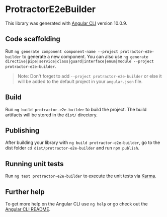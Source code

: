 # ProtractorE2eBuilder

This library was generated with [Angular CLI](https://github.com/angular/angular-cli) version 10.0.9.

## Code scaffolding

Run `ng generate component component-name --project protractor-e2e-builder` to generate a new component. You can also use `ng generate directive|pipe|service|class|guard|interface|enum|module --project protractor-e2e-builder`.
> Note: Don't forget to add `--project protractor-e2e-builder` or else it will be added to the default project in your `angular.json` file. 

## Build

Run `ng build protractor-e2e-builder` to build the project. The build artifacts will be stored in the `dist/` directory.

## Publishing

After building your library with `ng build protractor-e2e-builder`, go to the dist folder `cd dist/protractor-e2e-builder` and run `npm publish`.

## Running unit tests

Run `ng test protractor-e2e-builder` to execute the unit tests via [Karma](https://karma-runner.github.io).

## Further help

To get more help on the Angular CLI use `ng help` or go check out the [Angular CLI README](https://github.com/angular/angular-cli/blob/master/README.md).
